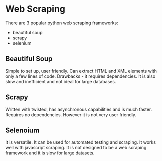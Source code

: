 # Web Scraping 

There are 3 popular python web scraping frameworks: 
- beautiful soup 
- scrapy 
- selenium 

## Beautiful Soup
Simple to set up, user friendly. Can extract HTML and XML elements with only a few lines of code. 
Drawbacks - it requires dependencies. It is also slow and inefficient and not ideal for large databases.

## Scrapy 
Written with twisted, has asynchronous capabilities and is much faster. Requires no dependencies. 
However it is not very user friendly. 

## Selenoium
It is versatile. It can be used for automated testing and scraping. It works well with javascript scraping. 
It is not designed to be a web scraping framework and it is slow for large datasets.
